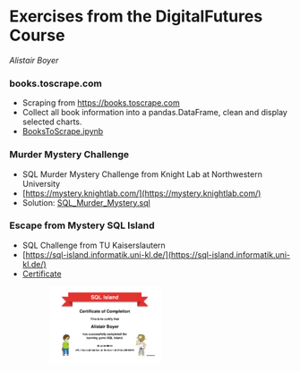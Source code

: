 # Exercises from the DigitalFutures Course
_Alistair Boyer_

### books.toscrape.com
- Scraping from https://books.toscrape.com
- Collect all book information into a pandas.DataFrame, clean and display selected charts.
- <a href="BooksToScrape.ipynb">BooksToScrape.ipynb</a>

### Murder Mystery Challenge
- SQL Murder Mystery Challenge from Knight Lab at Northwestern University 
- [https://mystery.knightlab.com/](https://mystery.knightlab.com/) 
- Solution: [SQL_Murder_Mystery.sql](SQL_Murder_Mystery.sql)


### Escape from Mystery SQL Island
- SQL Challenge from TU Kaiserslautern
- [https://sql-island.informatik.uni-kl.de/](https://sql-island.informatik.uni-kl.de/)
- [Certificate](http://sql-island.cs.uni-kl.de/cert.php?id=ce0bfd6664)

&nbsp;&nbsp;&nbsp;&nbsp;&nbsp;&nbsp;&nbsp;&nbsp;&nbsp;&nbsp;&nbsp;&nbsp;&nbsp;&nbsp;&nbsp;&nbsp;&nbsp;
<img src="Certificate_SQL_Island.png" alt="SQL Certificate" width="200px" />

